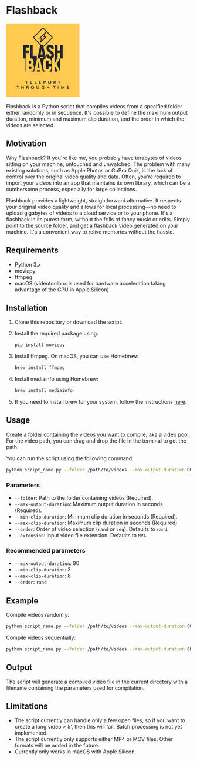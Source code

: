 # Flashback
<img src="logo.jpg" width="200" height="200">

Flashback is a Python script that compiles videos from a specified folder either randomly or in sequence. It's possible to define the maximum output duration, minimum and maximum clip duration, and the order in which the videos are selected.

## Motivation

Why Flashback? If you're like me, you probably have terabytes of videos sitting on your machine, untouched and unwatched. The problem with many existing solutions, such as Apple Photos or GoPro Quik, is the lack of control over the original video quality and data. Often, you're required to import your videos into an app that maintains its own library, which can be a cumbersome process, especially for large collections.

Flashback provides a lightweight, straightforward alternative. It respects your original video quality and allows for local processing—no need to upload gigabytes of videos to a cloud service or to your phone. It's a flashback in its purest form, without the frills of fancy music or edits. Simply point to the source folder, and get a flashback video generated on your machine. It's a convenient way to relive memories without the hassle.

## Requirements

- Python 3.x
- moviepy
- ffmpeg
- macOS (videotoolbox is used for hardware acceleration taking advantage of the GPU in Apple Silicon)

## Installation

1. Clone this repository or download the script.
2. Install the required package using:

   ```bash
   pip install moviepy
   ```
3. Install ffmpeg. On macOS, you can use Homebrew:

   ```bash
   brew install ffmpeg
   ```
4. Install mediainfo using Homebrew:

   ```bash
   brew install mediainfo
   ```
      
5. If you need to install brew for your system, follow the instructions [here](https://brew.sh/).

## Usage

Create a folder containing the videos you want to compile; aka a video pool.
For the video path, you can drag and drop the file in the terminal to get the path.

You can run the script using the following command:

```bash
python script_name.py --folder /path/to/videos --max-output-duration DURATION --min-clip-duration MIN_DURATION --max-clip-duration MAX_DURATION --order ORDER --extension EXTENSION
```

### Parameters

- `--folder`: Path to the folder containing videos (Required).
- `--max-output-duration`: Maximum output duration in seconds (Required).
- `--min-clip-duration`: Minimum clip duration in seconds (Required).
- `--max-clip-duration`: Maximum clip duration in seconds (Required).
- `--order`: Order of video selection (`rand` or `seq`). Defaults to `rand`.
- `--extension`: Input video file extension. Defaults to `MP4`.

### Recommended parameters

- `--max-output-duration`: 90 
- `--min-clip-duration`: 3
- `--max-clip-duration`: 8
- `--order`: `rand`

## Example

Compile videos randomly:

```bash
python script_name.py --folder /path/to/videos --max-output-duration 60 --min-clip-duration 5 --max-clip-duration 10 --order rand --extension MOV
```

Compile videos sequentially:

```bash
python script_name.py --folder /path/to/videos --max-output-duration 60 --min-clip-duration 5 --max-clip-duration 10 --order seq --extension MOV
```

## Output

The script will generate a compiled video file in the current directory with a filename containing the parameters used for compilation.

## Limitations

- The script currently can handle only a few  open files, so if you want to create a long video > 5', then this will fail. Batch processing is not yet implemented.
- The script currently only supports either MP4 or MOV files. Other formats will be added in the future.
- Currently only works in macOS with Apple Silicon.
